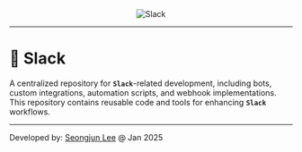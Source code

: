 <div align="center">
  <div style="display: inline-block;">
    <img style="max-width:100%; display: block;"
      src="https://d34u8crftukxnk.cloudfront.net/slackpress/prod/sites/6/slack-logo-slide.png"
      alt="Slack"/>
  </div>
</div>

---

# 🔔 Slack
A centralized repository for **`Slack`**-related development, including bots, custom integrations, automation scripts, and webhook implementations. This repository contains reusable code and tools for enhancing **`Slack`** workflows.

---

Developed by: [Seongjun Lee](mailto:seongjunlee4473@gmail.com?subject=Questions%20for%20GitHub%20projects) @ Jan 2025
